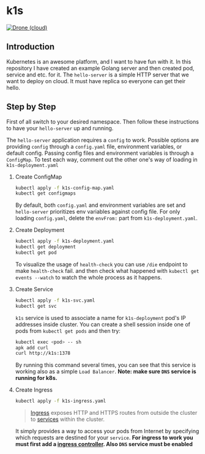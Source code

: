 # k1s
[![Drone (cloud)](https://img.shields.io/drone/build/1995parham/k1s.svg?style=flat-square&logo=drone)](https://cloud.drone.io/1995parham/k1s)

## Introduction
Kubernetes is an awesome platform, and I want to have fun with it.
In this repository I have created an example Golang server and then created pod, service and etc. for it.
The `hello-server` is a simple HTTP server that we want to deploy on cloud. It must have replica so everyone
can get their hello.

## Step by Step
First of all switch to your desired namespace. Then follow these instructions
to have your `hello-server` up and running.

The `hello-server` application requires a `config` to work. Possible options are providing `config` through a `config.yaml` file, environment variables, or default config.
Passing config files and environment variables is through a `ConfigMap`. To test each way, comment out the other one's way of loading in `k1s-deployment.yaml`



1. Create ConfigMap

    ```sh
    kubectl apply -f k1s-config-map.yaml
    kubectl get configmaps
    ```

    By default, both `config.yaml` and environment variables are set and `hello-server` prioritizes env variables against config file. For only loading `config.yaml`, delete the `envFrom:` part from `k1s-deployment.yaml`.

2. Create Deployment

    ```sh
    kubectl apply -f k1s-deployment.yaml
    kubectl get deployment
    kubectl get pod
    ```

    To visualize the usage of `health-check` you can use `/die` endpoint to make `health-check` fail. and then check what happened with `kubectl get events --watch` to watch the whole process as it happens.

3. Create Service

    ```sh
    kubectl apply -f k1s-svc.yaml
    kubectl get svc
    ```

    `k1s` service is used to associate a name for `k1s-deployment` pod's IP addresses inside cluster. You can create a shell session inside one of pods from `kubectl get pods` and then try:

    ```sh
    kubectl exec <pod> -- sh
    apk add curl
    curl http://k1s:1378
    ```

    By running this command several times, you can see that this service is working also as a simple 	`Load Balancer`.
    **Note: make sure `DNS` service is running for k8s.**

4. Create Ingress

    ```sh
    kubectl apply -f k1s-ingress.yaml
    ```

    > [Ingress](https://kubernetes.io/docs/reference/generated/kubernetes-api/v1.18/#ingress-v1beta1-networking-k8s-io) exposes HTTP and HTTPS routes from outside the cluster to [services](https://kubernetes.io/docs/concepts/services-networking/service/) within the cluster.

    It simply provides a way to access your pods from Internet by specifying which requests are destined for your `service`.
    **For ingress to work you must first add a [ingress controller](https://kubernetes.io/docs/concepts/services-networking/ingress-controllers). Also `DNS` service must be enabled**

